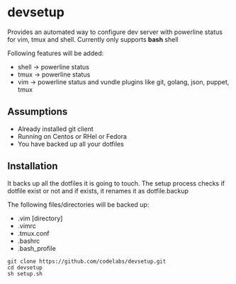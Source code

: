 # devsetup

Provides an automated way to configure dev server with powerline status
for vim, tmux and shell.
Currently only supports **bash** shell

Following features will be added:
* shell -> powerline status
* tmux -> powerline status
* vim -> powerline status and vundle plugins like git, golang, json, puppet, tmux

## Assumptions

* Already installed git client
* Running on Centos or RHel or Fedora
* You have backed up all your dotfiles

## Installation

It backs up all the dotfiles it is going to touch.
The setup process checks if dotfile exist or not and if exists, it renames it as dotfile.backup

The following files/directories will be backed up:
* .vim [directory]
* .vimrc
* .tmux.conf
* .bashrc
* .bash_profile

```{shell}
git clone https://github.com/codelabs/devsetup.git
cd devsetup
sh setup.sh
```

